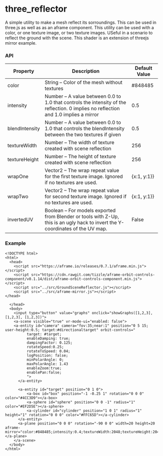 # three_reflector

A simple utility to make a mesh reflect its sorroundings. This can be used in three.js as well as as an aframe component. This utility can be used with a color, or one texture image, or two texture images. USeful in a scenario to reflect the ground with the scene. This shader is an extension of threejs mirror example. 

### API

| Property   | Description | Default Value |
| ---------- | ----------- | ------------- |
| color | String – Color of the mesh without textures  | #848485
| intensity | Number – A value between 0.0 to 1.0 that controls the intensity of the reflection. 0 implies no reflection and 1.0 implies a mirror| 0.5 |
| blendIntensity | Number – A value between 0.0 to 1.0 that controls the blendIntensity between the two textures if given| 0.5 |
| textureWidth | Number – The width of texture created with scene reflection| 256 |
| textureHeight | Number – The height of texture created with scene reflection| 256 |
| wrapOne | Vector2 – The wrap repeat value for the first texture image. Ignored if no textures are used.| {x:1, y:1}} |
| wrapTwo | Vector2 – The wrap repeat value for second texture image. Ignored if no textures are used.| {x:1, y:1}} |
| invertedUV | Boolean – For models exported from Blender or tools with Z-Up, this is an ugly hack to invert the Y-coordinates of the UV map.| False |

### Example
```
<!DOCTYPE html>
<html>
  <head>
    <script src="https://aframe.io/releases/0.7.1/aframe.min.js"></script>
    <script src="https://cdn.rawgit.com/tizzle/aframe-orbit-controls-component/v0.1.14/dist/aframe-orbit-controls-component.min.js"></script>
    <script src="../src/GroundSceneReflector.js"></script>
    <script src="../src/aframe-mirror.js"></script>
</head>

  </head>
  <body>
    <input type="button" value="graphs" onclick="showGraphs([1,2,3], [1,2,3], [1,2,3])">
    <a-scene visible="true" vr-mode-ui="enabled: false">
    <a-entity id="camera" camera="fov:35;near:1" position="0 5 15; user-height:0.5; target:#directionaltarget" orbit-controls="
          target: #target;
          enableDamping: true;
          dampingFactor: 0.125;
          rotateSpeed:0.25;
          rotateToSpeed: 0.04;
          logPosition: false;
          minPolarAngle: 0;        
          maxPolarAngle: 1.43
          enableZoom:true;
          enablePan:false;
          ">
      </a-entity>

      <a-entity id="target" position="0 1 0">
          <a-box id="box" position="-1 -0.25 1" rotation="0 0 0" color="#4CC3D9"></a-box>
          <a-sphere id="sphere" position="0 0 -1" radius="1" color="#EF2D5E"></a-sphere>
          <a-cylinder id="cylinder" position="1 0 1" radius="1" height="1" rotation="0 0 0" color="#FFC65D"></a-cylinder>          
      </a-entity> 
      <a-plane position="0 0 0" rotation="-90 0 0" width=20 height=20 aframe-mirror="color:#848485;intensity:0.4;textureWidth:2048;textureHeight:2048;"></a-plane>
    </a-scene>
  </body>
</html>
```
